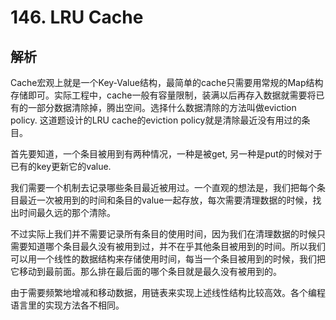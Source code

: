# 146. LRU Cache

## 解析

Cache宏观上就是一个Key-Value结构，最简单的cache只需要用常规的Map结构存储即可。实际工程中，cache一般有容量限制，装满以后再存入数据就需要将已有的一部分数据清除掉，腾出空间。选择什么数据清除的方法叫做eviction policy. 这道题设计的LRU cache的eviction policy就是清除最近没有用过的条目。

首先要知道，一个条目被用到有两种情况，一种是被get, 另一种是put的时候对于已有的key更新它的value.

我们需要一个机制去记录哪些条目最近被用过。一个直观的想法是，我们把每个条目最近一次被用到的时间和条目的value一起存放，每次需要清理数据的时候，找出时间最久远的那个清除。

不过实际上我们并不需要记录所有条目的使用时间，因为我们在清理数据的时候只需要知道哪个条目最久没有被用到过，并不在乎其他条目被用到的时间。所以我们可以用一个线性的数据结构来存储使用时间，每当一个条目被用到的时候，我们把它移动到最前面。那么排在最后面的哪个条目就是最久没有被用到的。

由于需要频繁地增减和移动数据，用链表来实现上述线性结构比较高效。各个编程语言里的实现方法各不相同。